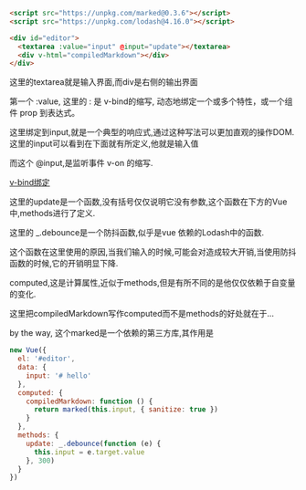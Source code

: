 


```html
<script src="https://unpkg.com/marked@0.3.6"></script>
<script src="https://unpkg.com/lodash@4.16.0"></script>

<div id="editor">
  <textarea :value="input" @input="update"></textarea>
  <div v-html="compiledMarkdown"></div>
</div>
```
这里的textarea就是输入界面,而div是右侧的输出界面

第一个 :value, 这里的 : 是 v-bind的缩写, 动态地绑定一个或多个特性，或一个组件 prop 到表达式。

这里绑定到input,就是一个典型的响应式,通过这种写法可以更加直观的操作DOM.这里的input可以看到在下面就有所定义,他就是输入值

而这个 @input,是监听事件 v-on 的缩写.

[v-bind绑定](https://cn.vuejs.org/v2/api/#v-bind)


这里的update是一个函数,没有括号仅仅说明它没有参数,这个函数在下方的Vue中,methods进行了定义.

这里的 _.debounce是一个防抖函数,似乎是vue 依赖的Lodash中的函数.

这个函数在这里使用的原因,当我们输入的时候,可能会对造成较大开销,当使用防抖函数的时候,它的开销明显下降.



computed,这是计算属性,近似于methods,但是有所不同的是他仅仅依赖于自变量的变化.

这里把compiledMarkdown写作computed而不是methods的好处就在于...


by the way, 这个marked是一个依赖的第三方库,其作用是

```js
new Vue({
  el: '#editor',
  data: {
    input: '# hello'
  },
  computed: {
    compiledMarkdown: function () {
      return marked(this.input, { sanitize: true })
    }
  },
  methods: {
    update: _.debounce(function (e) {
      this.input = e.target.value
    }, 300)
  }
})
```
